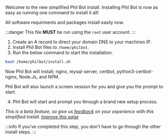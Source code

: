 Welcome to the new simplified Phil Bot install. Installing Phil Bot is now as easy as running one command to install it all!

All software requirments and packages install easily now.

:::danger
This file **MUST** be run using the `root` user account.
:::

1. Create an A record to direct your domain DNS to your machines IP.
2. Install Phil Bot files to `/home/philbot`.
3. Run the below command to start the installation.

```sh
bash /home/philbot/install.sh
```

Now Phil Bot will install; nginx, mysql-server, certbot, python3-certbot-nginx, Node.Js, and NPM.

Phil Bot will also launch a screen session for you and give you the prompt to start.

4. Phil Bot will start and prompt you through a brand new setup process.

*This is a beta feature, so give us [feedback](https://bugs.projectphil.co.uk/projects/philbot/add?t=feedback) on your experience with this simplified install.*
*[Improve this page](https://github.com/ProjectPhil/Documentation/tree/main/philbot)*

:::info
If you've completed this step, you don't have to go through the other install steps.
:::
